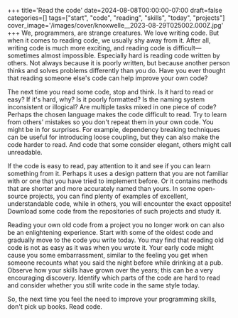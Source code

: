 +++
title='Read the code'
date=2024-08-08T00:00:00-07:00
draft=false
categories=[]
tags=["start", "code", "reading", "skills", "today", "projects"]
cover_image='/images/cover/knoxwelle__2023-08-29T025002.000Z.jpg'
+++
We, programmers, are strange creatures. We love writing code. But when it comes to reading code, we usually shy away from it. After all, writing code is much more exciting, and reading code is difficult—sometimes almost impossible. Especially hard is reading code written by others. Not always because it is poorly written, but because another person thinks and solves problems differently than you do. Have you ever thought that reading someone else's code can help improve your own code?

The next time you read some code, stop and think. Is it hard to read or easy? If it's hard, why? Is it poorly formatted? Is the naming system inconsistent or illogical? Are multiple tasks mixed in one piece of code? Perhaps the chosen language makes the code difficult to read. Try to learn from others' mistakes so you don't repeat them in your own code. You might be in for surprises. For example, dependency breaking techniques can be useful for introducing loose coupling, but they can also make the code harder to read. And code that some consider elegant, others might call unreadable.

If the code is easy to read, pay attention to it and see if you can learn something from it. Perhaps it uses a design pattern that you are not familiar with or one that you have tried to implement before. Or it contains methods that are shorter and more accurately named than yours. In some open-source projects, you can find plenty of examples of excellent, understandable code, while in others, you will encounter the exact opposite! Download some code from the repositories of such projects and study it.

Reading your own old code from a project you no longer work on can also be an enlightening experience. Start with some of the oldest code and gradually move to the code you write today. You may find that reading old code is not as easy as it was when you wrote it. Your early code might cause you some embarrassment, similar to the feeling you get when someone recounts what you said the night before while drinking at a pub. Observe how your skills have grown over the years; this can be a very encouraging discovery. Identify which parts of the code are hard to read and consider whether you still write code in the same style today.

So, the next time you feel the need to improve your programming skills, don't pick up books. Read code.